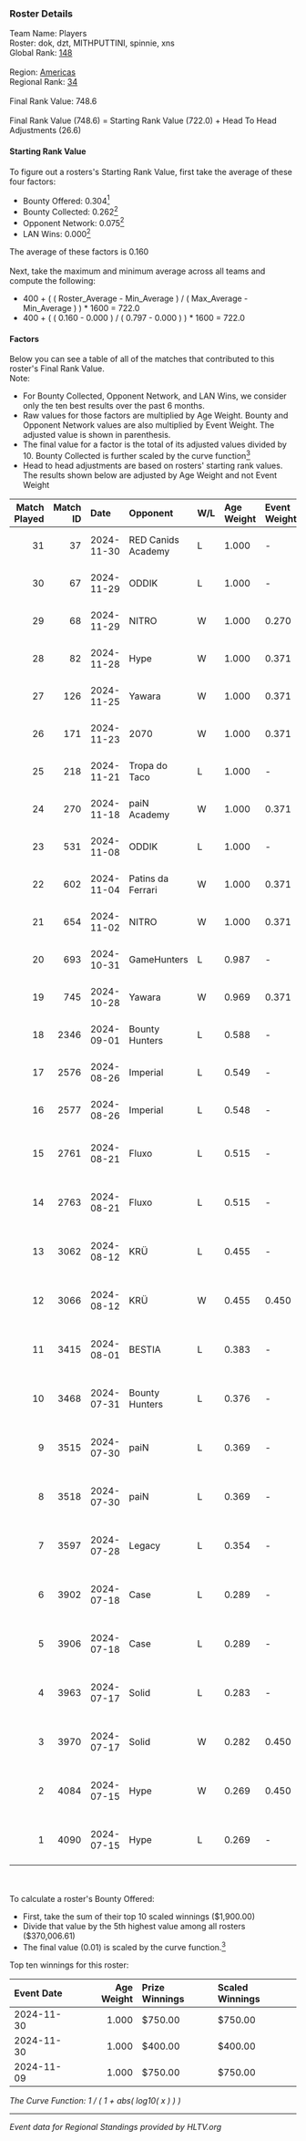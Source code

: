 ### Roster Details<br />
Team Name: Players<br />
Roster: dok, dzt, MITHPUTTINI, spinnie, xns<br />
Global Rank: [148](../../standings_global_2024_12_02.md)<br />
<br />
Region: [Americas]( ../../standings_americas_2024_12_02.md)<br />
Regional Rank: [34]( ../../standings_americas_2024_12_02.md)<br />
<br />
Final Rank Value:  748.6<br />
<br />
Final Rank Value (748.6) = Starting Rank Value (722.0) + Head To Head Adjustments (26.6)<br />

#### Starting Rank Value<br />
To figure out a rosters's Starting Rank Value, first take the average of these four factors:<br />
- Bounty Offered: 0.304[<sup>1</sup>](#table2)
- Bounty Collected: 0.262[<sup>2</sup>](#table1)
- Opponent Network: 0.075[<sup>2</sup>](#table1)
- LAN Wins: 0.000[<sup>2</sup>](#table1)

The average of these factors is 0.160<br />
<br />
Next, take the maximum and minimum average across all teams and compute the following:<br />
- 400 + ( ( Roster_Average - Min_Average ) / ( Max_Average - Min_Average ) ) * 1600 = 722.0
- 400 + ( ( 0.160 - 0.000 ) / ( 0.797 - 0.000 ) ) * 1600 = 722.0


#### Factors<br />
Below you can see a table of all of the matches that contributed to this roster's Final Rank Value.<br />
Note:<br />

- For Bounty Collected, Opponent Network, and LAN Wins, we consider only the ten best results over the past 6 months.
- Raw values for those factors are multiplied by Age Weight. Bounty and Opponent Network values are also multiplied by Event Weight. The adjusted value is shown in parenthesis.
- The final value for a factor is the total of its adjusted values divided by 10. Bounty Collected is further scaled by the curve function[<sup>3</sup>](#curveFunction)
- Head to head adjustments are based on rosters' starting rank values. The results shown below are adjusted by Age Weight and not Event Weight
<span id="table1"></span><br />


| Match Played | Match ID | Date       | Opponent           | W/L | Age Weight | Event Weight | Bounty Collected | Opponent Network | LAN Wins  | H2H Adj. | Roster                                |
| -: | -: | :- | :- | :- | :- | :- | :- | :- | :- | -: | :- |
|           31 |       37 | 2024-11-30 | RED Canids Academy | L   | 1.000      | -            | -                | -                | -         |   -18.98 | dok, dzt, MITHPUTTINI, spinnie, xns   |
|           30 |       67 | 2024-11-29 | ODDIK              | L   | 1.000      | -            | -                | -                | -         |    -5.87 | dok, dzt, MITHPUTTINI, spinnie, xns   |
|           29 |       68 | 2024-11-29 | NITRO              | W   | 1.000      | 0.270        | 0.003 (0.001)    | 0.190 (0.051)    | 0 (0.000) |    13.06 | dok, dzt, MITHPUTTINI, spinnie, xns   |
|           28 |       82 | 2024-11-28 | Hype               | W   | 1.000      | 0.371        | 0.008 (0.003)    | 0.325 (0.121)    | 0 (0.000) |    19.28 | dok, dzt, MITHPUTTINI, spinnie, xns   |
|           27 |      126 | 2024-11-25 | Yawara             | W   | 1.000      | 0.371        | 0.004 (0.002)    | 0.277 (0.103)    | 0 (0.000) |    12.69 | dok, dzt, MITHPUTTINI, spinnie, xns   |
|           26 |      171 | 2024-11-23 | 2070               | W   | 1.000      | 0.371        | 0.001 (0.001)    | 0.114 (0.042)    | 0 (0.000) |    11.66 | dok, dzt, MITHPUTTINI, spinnie, xns   |
|           25 |      218 | 2024-11-21 | Tropa do Taco      | L   | 1.000      | -            | -                | -                | -         |   -12.27 | dok, dzt, MITHPUTTINI, spinnie, xns   |
|           24 |      270 | 2024-11-18 | paiN Academy       | W   | 1.000      | 0.371        | -                | 0.113 (0.042)    | 0 (0.000) |     4.08 | dok, dzt, MITHPUTTINI, spinnie, xns   |
|           23 |      531 | 2024-11-08 | ODDIK              | L   | 1.000      | -            | -                | -                | -         |    -4.39 | dok, dzt, MITHPUTTINI, spinnie, xns   |
|           22 |      602 | 2024-11-04 | Patins da Ferrari  | W   | 1.000      | 0.371        | 0.004 (0.001)    | 0.214 (0.079)    | 0 (0.000) |    14.45 | dok, dzt, MITHPUTTINI, spinnie, xns   |
|           21 |      654 | 2024-11-02 | NITRO              | W   | 1.000      | 0.371        | 0.003 (0.001)    | 0.190 (0.070)    | 0 (0.000) |    14.01 | dok, dzt, MITHPUTTINI, spinnie, xns   |
|           20 |      693 | 2024-10-31 | GameHunters        | L   | 0.987      | -            | -                | -                | -         |   -16.36 | dok, dzt, MITHPUTTINI, spinnie, xns   |
|           19 |      745 | 2024-10-28 | Yawara             | W   | 0.969      | 0.371        | 0.004 (0.002)    | 0.277 (0.099)    | 0 (0.000) |    12.59 | dok, dzt, MITHPUTTINI, spinnie, xns   |
|           18 |     2346 | 2024-09-01 | Bounty Hunters     | L   | 0.588      | -            | -                | -                | -         |    -8.43 | dok, dzt, Lich, MITHPUTTINI, spinnie  |
|           17 |     2576 | 2024-08-26 | Imperial           | L   | 0.549      | -            | -                | -                | -         |    -0.78 | dok, dzt, Lich, MITHPUTTINI, spinnie  |
|           16 |     2577 | 2024-08-26 | Imperial           | L   | 0.548      | -            | -                | -                | -         |    -0.78 | dok, dzt, Lich, MITHPUTTINI, spinnie  |
|           15 |     2761 | 2024-08-21 | Fluxo              | L   | 0.515      | -            | -                | -                | -         |    -1.42 | dok, dzt, MITHPUTTINI, s1cko, spinnie |
|           14 |     2763 | 2024-08-21 | Fluxo              | L   | 0.515      | -            | -                | -                | -         |    -1.45 | dok, dzt, MITHPUTTINI, s1cko, spinnie |
|           13 |     3062 | 2024-08-12 | KRÜ                | L   | 0.455      | -            | -                | -                | -         |    -5.05 | dok, dzt, MITHPUTTINI, s1cko, spinnie |
|           12 |     3066 | 2024-08-12 | KRÜ                | W   | 0.455      | 0.450        | 0.006 (0.001)    | 0.342 (0.070)    | 0 (0.000) |     9.52 | dok, dzt, MITHPUTTINI, s1cko, spinnie |
|           11 |     3415 | 2024-08-01 | BESTIA             | L   | 0.383      | -            | -                | -                | -         |    -1.35 | dok, dzt, MITHPUTTINI, s1cko, spinnie |
|           10 |     3468 | 2024-07-31 | Bounty Hunters     | L   | 0.376      | -            | -                | -                | -         |    -5.16 | dok, dzt, MITHPUTTINI, s1cko, spinnie |
|            9 |     3515 | 2024-07-30 | paiN               | L   | 0.369      | -            | -                | -                | -         |    -0.10 | dok, dzt, MITHPUTTINI, s1cko, spinnie |
|            8 |     3518 | 2024-07-30 | paiN               | L   | 0.369      | -            | -                | -                | -         |    -0.10 | dok, dzt, MITHPUTTINI, s1cko, spinnie |
|            7 |     3597 | 2024-07-28 | Legacy             | L   | 0.354      | -            | -                | -                | -         |    -1.80 | dok, dzt, MITHPUTTINI, s1cko, spinnie |
|            6 |     3902 | 2024-07-18 | Case               | L   | 0.289      | -            | -                | -                | -         |    -3.07 | dok, dzt, MITHPUTTINI, s1cko, spinnie |
|            5 |     3906 | 2024-07-18 | Case               | L   | 0.289      | -            | -                | -                | -         |    -3.14 | dok, dzt, MITHPUTTINI, s1cko, spinnie |
|            4 |     3963 | 2024-07-17 | Solid              | L   | 0.283      | -            | -                | -                | -         |    -2.48 | dok, dzt, MITHPUTTINI, s1cko, spinnie |
|            3 |     3970 | 2024-07-17 | Solid              | W   | 0.282      | 0.450        | 0.027 (0.003)    | 0.581 (0.074)    | 0 (0.000) |     6.53 | dok, dzt, MITHPUTTINI, s1cko, spinnie |
|            2 |     4084 | 2024-07-15 | Hype               | W   | 0.269      | 0.450        | 0.008 (0.001)    | -                | -         |     5.11 | dok, dzt, MITHPUTTINI, s1cko, spinnie |
|            1 |     4090 | 2024-07-15 | Hype               | L   | 0.269      | -            | -                | -                | -         |    -3.41 | dok, dzt, MITHPUTTINI, s1cko, spinnie |

<br />
<span id="table2"></span><br />
To calculate a roster's Bounty Offered:<br />

- First, take the sum of their top 10 scaled winnings ($1,900.00)
- Divide that value by the 5th highest value among all rosters ($370,006.61)
- The final value (0.01) is scaled by the curve function.[<sup>3</sup>](#curveFunction)

Top ten winnings for this roster:<br />

| Event Date | Age Weight | Prize Winnings | Scaled Winnings |
| :- | -: | :- | :- |
| 2024-11-30 |      1.000 | $750.00        | $750.00         |
| 2024-11-30 |      1.000 | $400.00        | $400.00         |
| 2024-11-09 |      1.000 | $750.00        | $750.00         |


<span id="curveFunction"></span>_The Curve Function: 1 / ( 1 + abs( log10( x ) ) )_<br />

---
_Event data for Regional Standings provided by HLTV.org_<br />
